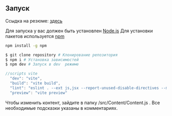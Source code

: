 ## Запуск

Ссыдка на резюме: [здесь](resume-anashkin-vladislav.vercel.app)

Для запуска у вас должен быть установлен [Node.js](http://nodejs.org)
Для установки пакетов используется [npm](https://www.npmjs.com)

```bash
npm install -g npm
```

```bash
$ git clone repository # Клонирование репозитория
$ npm i # Установка зависимостей
$ npm dev # Запуск в dev  режиме
```

```js
//scripts vite
  "dev": "vite",
  "build": "vite build",
  "lint": "eslint . --ext js,jsx --report-unused-disable-directives --max-warnings 0",
  "preview": "vite preview"
```

Чтобы изменить контент, зайдите в папку /src/Content/Content.js . Все необходимые подсказки указаны в комментариях.
